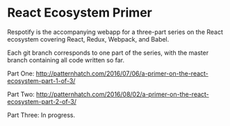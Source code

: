 # React Ecosystem Primer

Respotify is the accompanying webapp for a three-part series on the React ecosystem covering React, Redux, Webpack, and Babel.

Each git branch corresponds to one part of the series, with the master branch containing all code written so far.

Part One: http://patternhatch.com/2016/07/06/a-primer-on-the-react-ecosystem-part-1-of-3/

Part Two: http://patternhatch.com/2016/08/02/a-primer-on-the-react-ecosystem-part-2-of-3/

Part Three: In progress.
